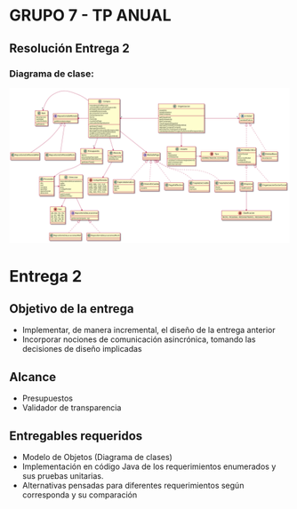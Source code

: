 # GRUPO 7 - TP ANUAL

## Resolución Entrega 2

### Diagrama de clase:

![Diagrama](/Diagramas/Diagrama3.png) 

# Entrega 2

## Objetivo de la entrega
* Implementar, de manera incremental, el diseño de la entrega anterior
* Incorporar nociones de comunicación asincrónica, tomando las decisiones de diseño implicadas 


## Alcance
* Presupuestos
* Validador de transparencia


## Entregables requeridos
* Modelo de Objetos (Diagrama de clases)
* Implementación en código Java de los requerimientos enumerados y sus pruebas unitarias.
* Alternativas pensadas para diferentes requerimientos según corresponda y su comparación
